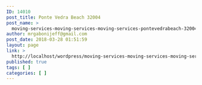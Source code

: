 ```yaml
---
ID: 14010
post_title: Ponte Vedra Beach 32004
post_name: >
  moving-services-moving-services-moving-services-pontevedrabeach-32004
author: mrgabonijeff@gmail.com
post_date: 2018-03-28 01:51:59
layout: page
link: >
  http://localhost/wordpress/moving-services-moving-services-moving-services-pontevedrabeach-32004/
published: true
tags: [ ]
categories: [ ]
---
```

